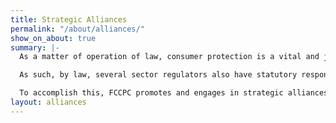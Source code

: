 ```yaml
---
title: Strategic Alliances
permalink: "/about/alliances/"
show_on_about: true
summary: |-
  As a matter of operation of law, consumer protection is a vital and joint responsibility on many levels. Because it is a crucial centrepiece of business, and a primary and critical role of government, it is not uncommon that there is dual, or multiple regulation and regulators. This duplication or multiplicity is not a conflict, nor is it unintended. On the contrary, it is an overlap. Regulatory overlap is a deliberate and common design to ensure complete coverage and protection which is paramount in consumer protection.

  As such, by law, several sector regulators also have statutory responsibilities to protect consumers in their sectors. Although the Federal Competition and Consumer Protection Commission has overall oversight over protecting consumers across all sectors, the concurrent regulatory jurisdiction and approach in the laws seeks to improve protection outcomes by fostering collaboration.

  To accomplish this, FCCPC promotes and engages in strategic alliances with sector regulators and other parties with whom a partnership can reinforce consumer protection and prevent mistreatment or exploitation of citizens. Apart from the regulatory convergence on consumer protection with other regulators, institutional objectives convergence with the Commission’s mandate occurs with civil society and sometimes, development partners. These are important to the Commission. Some of these strategic alliances define the Commission’s processes or how issues are addressed in different sectors.
layout: alliances
---
```


